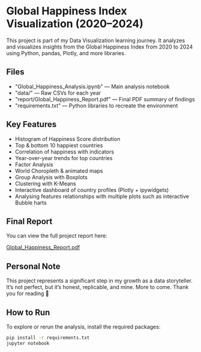 # Global Happiness Index Visualization (2020–2024)

This project is part of my Data Visualization learning journey. It analyzes and visualizes insights from the Global Happiness Index from 2020 to 2024 using Python, pandas, Plotly, and more libraries.

## Files

- "Global_Happiness_Analysis.ipynb" — Main analysis notebook
- "data/" — Raw CSVs for each year
- "report/Global_Happiness_Report.pdf" — Final PDF summary of findings
- "requirements.txt" — Python libraries to recreate the environment

## Key Features

- Histogram of Happiness Score distribution
- Top & bottom 10 happiest countries
- Correlation of happiness with indicators
- Year-over-year trends for top countries
- Factor Analysis
- World Choropleth & animated maps
- Group Analysis with Boxplots
- Clustering with K-Means
- Interactive dashboard of country profiles (Plotly + ipywidgets)
- Analysing features relationships with multiple plots such as interactive Bubble harts

## Final Report

You can view the full project report here: 
 
[Global_Happiness_Report.pdf](./report/Global_Happiness_Report.pdf)

##  Personal Note

This project represents a significant step in my growth as a data storyteller. It’s not perfect, but it’s honest, replicable, and mine.
More to come. Thank you for reading 💙

##  How to Run

To explore or rerun the analysis, install the required packages:
```bash
pip install -r requirements.txt
jupyter notebook



